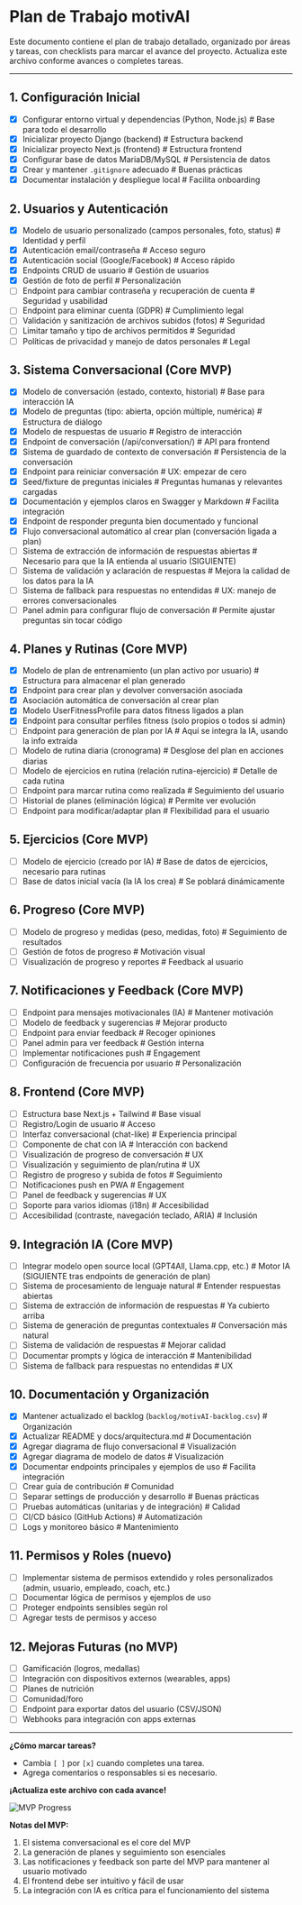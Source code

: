 # Plan de Trabajo motivAI

Este documento contiene el plan de trabajo detallado, organizado por áreas y tareas, con checklists para marcar el avance del proyecto. Actualiza este archivo conforme avances o completes tareas.

---

## 1. Configuración Inicial
- [x] Configurar entorno virtual y dependencias (Python, Node.js)  # Base para todo el desarrollo
- [x] Inicializar proyecto Django (backend)  # Estructura backend
- [x] Inicializar proyecto Next.js (frontend)  # Estructura frontend
- [x] Configurar base de datos MariaDB/MySQL  # Persistencia de datos
- [x] Crear y mantener `.gitignore` adecuado  # Buenas prácticas
- [x] Documentar instalación y despliegue local  # Facilita onboarding

## 2. Usuarios y Autenticación
- [x] Modelo de usuario personalizado (campos personales, foto, status)  # Identidad y perfil
- [x] Autenticación email/contraseña  # Acceso seguro
- [x] Autenticación social (Google/Facebook)  # Acceso rápido
- [x] Endpoints CRUD de usuario  # Gestión de usuarios
- [x] Gestión de foto de perfil  # Personalización
- [ ] Endpoint para cambiar contraseña y recuperación de cuenta  # Seguridad y usabilidad
- [ ] Endpoint para eliminar cuenta (GDPR)  # Cumplimiento legal
- [ ] Validación y sanitización de archivos subidos (fotos)  # Seguridad
- [ ] Limitar tamaño y tipo de archivos permitidos  # Seguridad
- [ ] Políticas de privacidad y manejo de datos personales  # Legal

## 3. Sistema Conversacional (Core MVP)
- [x] Modelo de conversación (estado, contexto, historial)  # Base para interacción IA
- [x] Modelo de preguntas (tipo: abierta, opción múltiple, numérica)  # Estructura de diálogo
- [x] Modelo de respuestas de usuario  # Registro de interacción
- [x] Endpoint de conversación (/api/conversation/)  # API para frontend
- [x] Sistema de guardado de contexto de conversación  # Persistencia de la conversación
- [x] Endpoint para reiniciar conversación  # UX: empezar de cero
- [x] Seed/fixture de preguntas iniciales  # Preguntas humanas y relevantes cargadas
- [x] Documentación y ejemplos claros en Swagger y Markdown  # Facilita integración
- [x] Endpoint de responder pregunta bien documentado y funcional
- [x] Flujo conversacional automático al crear plan (conversación ligada a plan)
- [ ] Sistema de extracción de información de respuestas abiertas  # Necesario para que la IA entienda al usuario (SIGUIENTE)
- [ ] Sistema de validación y aclaración de respuestas  # Mejora la calidad de los datos para la IA
- [ ] Sistema de fallback para respuestas no entendidas  # UX: manejo de errores conversacionales
- [ ] Panel admin para configurar flujo de conversación  # Permite ajustar preguntas sin tocar código

## 4. Planes y Rutinas (Core MVP)
- [x] Modelo de plan de entrenamiento (un plan activo por usuario)  # Estructura para almacenar el plan generado
- [x] Endpoint para crear plan y devolver conversación asociada
- [x] Asociación automática de conversación al crear plan
- [x] Modelo UserFitnessProfile para datos fitness ligados a plan
- [x] Endpoint para consultar perfiles fitness (solo propios o todos si admin)
- [ ] Endpoint para generación de plan por IA  # Aquí se integra la IA, usando la info extraída
- [ ] Modelo de rutina diaria (cronograma)  # Desglose del plan en acciones diarias
- [ ] Modelo de ejercicios en rutina (relación rutina-ejercicio)  # Detalle de cada rutina
- [ ] Endpoint para marcar rutina como realizada  # Seguimiento del usuario
- [ ] Historial de planes (eliminación lógica)  # Permite ver evolución
- [ ] Endpoint para modificar/adaptar plan  # Flexibilidad para el usuario

## 5. Ejercicios (Core MVP)
- [ ] Modelo de ejercicio (creado por IA)  # Base de datos de ejercicios, necesario para rutinas
- [ ] Base de datos inicial vacía (la IA los crea)  # Se poblará dinámicamente

## 6. Progreso (Core MVP)
- [ ] Modelo de progreso y medidas (peso, medidas, foto)  # Seguimiento de resultados
- [ ] Gestión de fotos de progreso  # Motivación visual
- [ ] Visualización de progreso y reportes  # Feedback al usuario

## 7. Notificaciones y Feedback (Core MVP)
- [ ] Endpoint para mensajes motivacionales (IA)  # Mantener motivación
- [ ] Modelo de feedback y sugerencias  # Mejorar producto
- [ ] Endpoint para enviar feedback  # Recoger opiniones
- [ ] Panel admin para ver feedback  # Gestión interna
- [ ] Implementar notificaciones push  # Engagement
- [ ] Configuración de frecuencia por usuario  # Personalización

## 8. Frontend (Core MVP)
- [ ] Estructura base Next.js + Tailwind  # Base visual
- [ ] Registro/Login de usuario  # Acceso
- [ ] Interfaz conversacional (chat-like)  # Experiencia principal
- [ ] Componente de chat con IA  # Interacción con backend
- [ ] Visualización de progreso de conversación  # UX
- [ ] Visualización y seguimiento de plan/rutina  # UX
- [ ] Registro de progreso y subida de fotos  # Seguimiento
- [ ] Notificaciones push en PWA  # Engagement
- [ ] Panel de feedback y sugerencias  # UX
- [ ] Soporte para varios idiomas (i18n)  # Accesibilidad
- [ ] Accesibilidad (contraste, navegación teclado, ARIA)  # Inclusión

## 9. Integración IA (Core MVP)
- [ ] Integrar modelo open source local (GPT4All, Llama.cpp, etc.)  # Motor IA (SIGUIENTE tras endpoints de generación de plan)
- [ ] Sistema de procesamiento de lenguaje natural  # Entender respuestas abiertas
- [ ] Sistema de extracción de información de respuestas  # Ya cubierto arriba
- [ ] Sistema de generación de preguntas contextuales  # Conversación más natural
- [ ] Sistema de validación de respuestas  # Mejorar calidad
- [ ] Documentar prompts y lógica de interacción  # Mantenibilidad
- [ ] Sistema de fallback para respuestas no entendidas  # UX

## 10. Documentación y Organización
- [x] Mantener actualizado el backlog (`backlog/motivAI-backlog.csv`)  # Organización
- [x] Actualizar README y docs/arquitectura.md  # Documentación
- [x] Agregar diagrama de flujo conversacional  # Visualización
- [x] Agregar diagrama de modelo de datos  # Visualización
- [x] Documentar endpoints principales y ejemplos de uso  # Facilita integración
- [ ] Crear guía de contribución  # Comunidad
- [ ] Separar settings de producción y desarrollo  # Buenas prácticas
- [ ] Pruebas automáticas (unitarias y de integración)  # Calidad
- [ ] CI/CD básico (GitHub Actions)  # Automatización
- [ ] Logs y monitoreo básico  # Mantenimiento

## 11. Permisos y Roles (nuevo)
- [ ] Implementar sistema de permisos extendido y roles personalizados (admin, usuario, empleado, coach, etc.)
- [ ] Documentar lógica de permisos y ejemplos de uso
- [ ] Proteger endpoints sensibles según rol
- [ ] Agregar tests de permisos y acceso

## 12. Mejoras Futuras (no MVP)
- [ ] Gamificación (logros, medallas)
- [ ] Integración con dispositivos externos (wearables, apps)
- [ ] Planes de nutrición
- [ ] Comunidad/foro
- [ ] Endpoint para exportar datos del usuario (CSV/JSON)
- [ ] Webhooks para integración con apps externas

---

**¿Cómo marcar tareas?**
- Cambia `[ ]` por `[x]` cuando completes una tarea.
- Agrega comentarios o responsables si es necesario.

**¡Actualiza este archivo con cada avance!**

![MVP Progress](https://img.shields.io/badge/MVP%20Progress-50%25-yellow) 

**Notas del MVP:**
1. El sistema conversacional es el core del MVP
2. La generación de planes y seguimiento son esenciales
3. Las notificaciones y feedback son parte del MVP para mantener al usuario motivado
4. El frontend debe ser intuitivo y fácil de usar
5. La integración con IA es crítica para el funcionamiento del sistema
